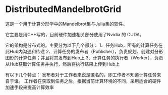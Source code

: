 # DistributedMandelbrotGrid
这是一个用于计算分形学中的Mandelbrot集与Julia集的软件。

它主要是用C++写的，目前硬件加速相关部分使用了Nvidia 的 CUDA。

它的架构是分布式的。主要分为以下几个部分：
1、任务Hub，所有的计算任务在此Hub内沟通和传递
2、计算任务的发布者（Publisher），负责规划、创建对分形图形的计算任务；并且将其发布到Hub上
3、计算任务的执行者（Worker），负责从Hub获取计算任务并执行，然后将执行结果上传到Hub上

有以下几个特点：
发布者对于工作者来说是匿名的，即工作者不知道计算任务来自于谁。
工作者在获取到任务之后，根据当前计算环境的不同，采用适合的硬件加速手段来提高计算效率